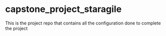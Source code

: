# capstone_project_staragile
This is the project repo that contains all the configuration done to complete the project
